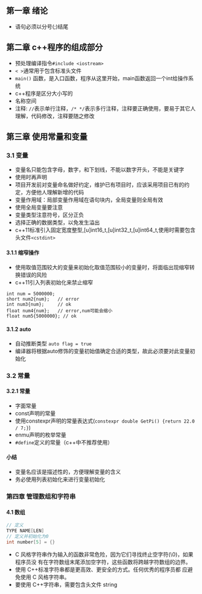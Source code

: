 ## 第一章 绪论
* 语句必须以分号(;)结尾
## 第二章 c++程序的组成部分
* 预处理编译指令`#include <iostream>`
* `< >`通常用于包含标准头文件
* `main()` 函数，是入口函数，程序从这里开始，main函数返回一个int给操作系统
* c++程序是区分大小写的
* 名称空间
* 注释: `//`表示单行注释，`/* */`表示多行注释，注释要正确使用，要易于其它人理解，代码修改，注释要随之修改
## 第三章 使用常量和变量
### 3.1 变量
* 变量名只能包含字母，数字，和下划线，不能以数字开头，不能是关键字
* 使用时再声明
* 项目开发前对变量命名做好约定，维护已有项目时，应该采用项目已有的约定，方便他人理解新增的代码
* 变量作用域：局部变量作用域在语句块内，全局变量则全局有效
* 使用全局变量要注意
* 变量类型注意符号，区分正负
* 选择正确的数据类型，以免发生溢出
* c++11标准引入固定宽度整型,[u]int16_t,[u]int32_t,[u]int64_t,使用时需要包含头文件`<cstdint>`
#### 3.1.1 缩窄操作
* 使用取值范围较大的变量来初始化取值范围较小的变量时，将面临出现缩窄转换错误的风险
* c++11引入列表初始化来禁止缩窄
```++
int num = 5000000;
short num2{num};   // error
int num3{num};     // ok
float num4{num};   // error,num可能会缩小
float num5{5000000}; // ok
```
#### 3.1.2 auto
* 自动推断类型 `auto flag = true`
* 编译器将根据auto修饰的变量初始值确定合适的类型，故此必须要对此变量初始化
### 3.2 常量
#### 3.2.1 常量
* 字面常量
* const声明的常量
* 使用constexpr声明的常量表达式(`constexpr double GetPi() {return 22.0 / 7;}`)
* enmu声明的枚举常量
* `#define`定义的常量（c++中不推荐使用）

#### 小结
* 变量名应该是描述性的，方便理解变量的含义
* 务必使用列表初始化来进行变量初始化

### 第四章 管理数组和字符串
#### 4.1 数组
```c++
// 定义
TYPE NAME[LEN]
// 定义并初始化为0
int number[5] = {}
```
* C 风格字符串作为输入的函数非常危险，因为它们寻找终止空字符(\0)，如果程序员没 有在字符数组末尾添加空字符，这些函数将跨越字符数组的边界。
* 使用 C++标准字符串都是更高效、更安全的方式。任何优秀的程序员都 应避免使用 C 风格字符串。
* 要使用 C++字符串，需要包含头文件 string